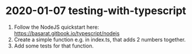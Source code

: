 # 2020-01-07 testing-with-typescript

1.	Follow the NodeJS quickstart here: https://basarat.gitbook.io/typescript/nodejs
2.	Create a simple function e.g. in index.ts, that adds 2 numbers together.
3.	Add some tests for that function.